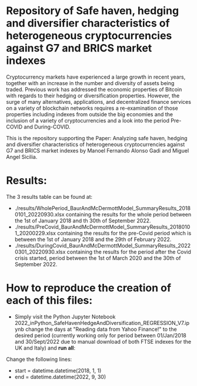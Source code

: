 # Repository of Safe haven, hedging and diversifier characteristics of heterogeneous cryptocurrencies against G7 and BRICS market indexes

Cryptocurrency markets have experienced a large growth in recent years, together with an increase in the number and diversity of assets being traded. 
Previous work has addressed the economic properties of Bitcoin with regards to their hedging or diversification properties. 
However, the surge of many alternatives, applications, and decentralized finance services on a variety of blockchain networks requires a re-examination of 
those properties including indexes from outside the big economies and the inclusion of a variety of cryptocurrencies and a look into the period 
Pre-COVID and During-COVID.

This is the repository supporting the Paper: Analyzing safe haven, hedging and diversifier characteristics of heterogeneous cryptocurrencies against G7 and BRICS market indexes
by Manoel Fernando Alonso Gadi and Miguel Angel Sicilia. 

# Results:

The 3 results table can be found at:
* ./results/WholePeriod_BaurAndMcDermottModel_SummaryResults_20180101_20220930.xlsx containing the results for the whole period between 
the 1st of January 2018 and th 30th of September 2022.
* ./results/PreCovid_BaurAndMcDermottModel_SummaryResults_20180101_20200229.xlsx containing the results for the pre-Covid period which is between 
the 1st of January 2018 and the 29th of February 2022.
* ./results/DuringCovid_BaurAndMcDermottModel_SummaryResults_20220301_20220930.xlsx containing the results for the period after the Covid crisis started, period between 
the 1st of March 2020 and the 30th of September 2022.

# How to reproduce the creation of each of this files:

* Simply visit the Python Jupyter Notebook 2022_inPython_SafeHavenHedgeAndDiversification_REGRESSION_V7.ipynb change the days at "Reading data from Yahoo Finance!" 
to the desired period (currently working only for period between 01/Jan/2018 and 30/Sept/2022 due to manual download of both FTSE indexes for the UK and Italy) and __run all__:

Change the following lines:

* start = datetime.datetime(2018, 1, 1)
* end = datetime.datetime(2022, 9, 30)
